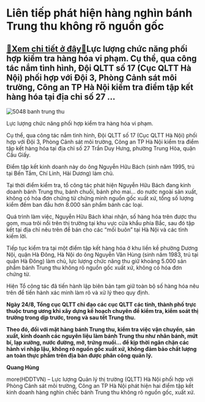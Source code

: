 Liên tiếp phát hiện hàng nghìn bánh Trung thu không rõ nguồn gốc
================================================================

[:gift:Xem chi tiết ở đây:gift:](https://hddtvn.com/lien-tiep-phat-hien-hang-nghin-banh-trung-thu-khong-ro-nguon-goc/)Lực lượng chức năng phối hợp kiểm tra hàng hóa vi phạm. Cụ thể, qua công tác nắm tình hình, Đội QLTT số 17 (Cục QLTT Hà Nội) phối hợp với Đội 3, Phòng Cảnh sát môi trường, Công an TP Hà Nội kiểm tra điểm tập kết hàng hóa tại địa chỉ số 27 …
------------------------------------------------------------------------------------------------------------------------------------------------------------------------------------------------------------------------------------------------





![5048 banh trung thu](https://hddtvn.com/wp-content/uploads/2021/01/5048_banh_trung_thu.jpg "Lực lượng chức năng phối hợp kiểm tra hàng hóa vi phạm.")


Lực lượng chức năng phối hợp kiểm tra hàng hóa vi phạm.



Cụ thể, qua công tác nắm tình hình, Đội QLTT số 17 (Cục QLTT Hà Nội) phối hợp với Đội 3, Phòng Cảnh sát môi trường, Công an TP Hà Nội kiểm tra điểm tập kết hàng hóa tại địa chỉ số 27 Trần Duy Hưng, phường Trung Hòa, quận Cầu Giấy.


Điểm tập kết kinh doanh này do ông Nguyễn Hữu Bách (sinh năm 1995, trú tại Bến Tắm, Chí Linh, Hải Dương) làm chủ.


Tại thời điểm kiểm tra, tổ công tác phát hiện Nguyễn Hữu Bách đang kinh doanh bánh Trung thu, bánh chuối, bánh pho mai… do nước ngoài sản xuất, không có hóa đơn chứng từ chứng minh nguồn gốc xuất xứ, tổng số lượng kiểm đếm ban đầu hơn 8.000 sản phẩm bánh các loại.


Quá trình làm việc, Nguyễn Hữu Bách khai nhận, số hàng hóa trên được thu gom, mua trôi nổi trên thị trường tại khu vực cửa khẩu phía Bắc, sau đó tập kết tại địa chỉ nêu trên để bán cho các “mối buôn” tại Hà Nội và các tỉnh kiếm lời.


Tiếp tục kiểm tra tại một điểm tập kết hàng hóa ở khu liền kề phường Dương Nội, quận Hà Đông, Hà Nội do ông Nguyễn Văn Hùng (sinh năm 1983, trú tại quận Hà Đông) làm chủ, lực lượng chức năng thu giữ khoảng 5.000 sản phẩm bánh Trung thu không rõ nguồn gốc xuất xứ, không có hóa đơn chứng từ.


Hiện Tổ công tác đã tiến hành lập biên bản tạm giữ toàn bộ số hàng hóa nêu trên để tiến hành xác minh làm rõ và xử lý theo quy định.






**Ngày 24/8, Tổng cục QLTT chỉ đạo các cục QLTT các tỉnh, thành phố trực thuộc trung ương khi xây dựng kế hoạch chuyên đề kiểm tra, kiểm soát thị trường trong dịp trước, trong và sau tết Trung thu.**


**Theo đó, đối với mặt hàng bánh Trung thu, kiểm tra việc vận chuyển, sản xuất, kinh doanh các nguyên liệu làm bánh Trung thu như nhân bánh, mứt bí, lạp xưởng, nước đường, mỡ, trứng muối… để kịp thời ngăn chặn các hành vi nhập lậu, không rõ nguồn gốc xuất xứ, không đảm bảo chất lượng an toàn thực phẩm trên địa bàn được phân công quản lý.**







**Quang Hùng**



more(HDDTVN) – Lực lượng Quản lý thị trường (QLTT) Hà Nội phối hợp với Phòng Cảnh sát môi trường, Công an TP Hà Nội phát hiện hai điểm tập kết kinh doanh hàng nghìn chiếc bánh Trung thu không rõ nguồn gốc, xuất xứ.

